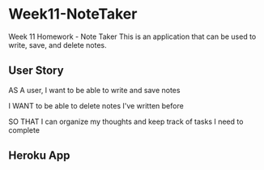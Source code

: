 # Week11-NoteTaker
Week 11 Homework - Note Taker
This is an application that can be used to write, save, and delete notes.

## User Story
AS A user, I want to be able to write and save notes

I WANT to be able to delete notes I've written before

SO THAT I can organize my thoughts and keep track of tasks I need to complete

## Heroku App

